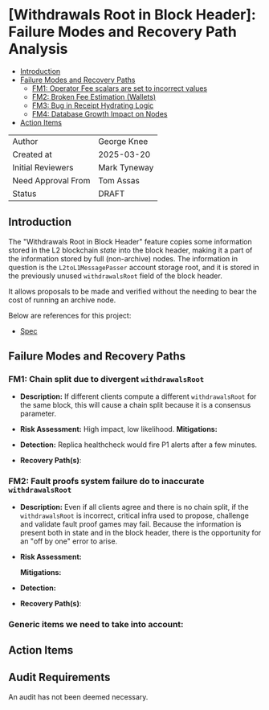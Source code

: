 # [Withdrawals Root in Block Header]: Failure Modes and Recovery Path Analysis

<!-- START doctoc generated TOC please keep comment here to allow auto update -->
<!-- DON'T EDIT THIS SECTION, INSTEAD RE-RUN doctoc TO UPDATE -->

- [Introduction](#introduction)
- [Failure Modes and Recovery Paths](#failure-modes-and-recovery-paths)
  - [FM1: Operator Fee scalars are set to incorrect values](#fm1-operator-fee-scalars-are-set-to-incorrect-values)
  - [FM2: Broken Fee Estimation (Wallets)](#fm2-broken-fee-estimation-wallets)
  - [FM3: Bug in Receipt Hydrating Logic](#fm3-bug-in-receipt-hydrating-logic)
  - [FM4: Database Growth Impact on Nodes](#fm4-database-growth-impact-on-nodes)
- [Action Items](#action-items)

<!-- END doctoc generated TOC please keep comment here to allow auto update -->

|                    |                                                    |
| ------------------ | -------------------------------------------------- |
| Author             | George Knee                                        |
| Created at         | 2025-03-20                                         |
| Initial Reviewers  | Mark Tyneway                                       |
| Need Approval From | Tom Assas                                          |
| Status             | DRAFT                                              |

## Introduction

The "Withdrawals Root in Block Header" feature copies some information stored in the L2 blockchain _state_ into the block header, making it a part of the information stored by full (non-archive) nodes. The information in question is the `L2toL1MessagePasser` account storage root, and it is stored in the previously unused `withdrawalsRoot` field of the block header. 

It allows proposals to be made and verified without the needing to bear the cost of running an archive node.

Below are references for this project:
- [Spec](https://specs.optimism.io/protocol/isthmus/exec-engine.html#l2tol1messagepasser-storage-root-in-header)

## Failure Modes and Recovery Paths

### FM1: Chain split due to divergent `withdrawalsRoot`

- **Description:** 
  If different clients compute a different `withdrawalsRoot` for the same block, this will cause a chain split because it is a consensus parameter.
- **Risk Assessment:**
  High impact, low likelihood.
  **Mitigations:**
 
- **Detection:** 
  Replica healthcheck would fire P1 alerts after a few minutes.
- **Recovery Path(s)**:


### FM2: Fault proofs system failure do to inaccurate `withdrawalsRoot`

- **Description:** 
  Even if all clients agree and there is no chain split, if the `withdrawalsRoot` is incorrect, critical infra used to propose, challenge and validate fault proof games may fail.
  Because the information is present both in state and in the block header, there is the opportunity for an "off by one" error to arise. 
- **Risk Assessment:**

  **Mitigations:**

- **Detection:** 

- **Recovery Path(s)**:


### Generic items we need to take into account: 
## Action Items


## Audit Requirements

An audit has not been deemed necessary.
